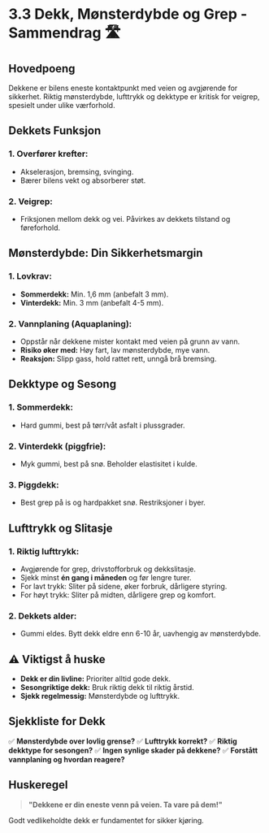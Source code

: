 # 3.3 Dekk, Mønsterdybde og Grep - Sammendrag 🛣️

## Hovedpoeng
Dekkene er bilens eneste kontaktpunkt med veien og avgjørende for sikkerhet. Riktig mønsterdybde, lufttrykk og dekktype er kritisk for veigrep, spesielt under ulike værforhold.

## Dekkets Funksjon

### 1. **Overfører krefter:**
- Akselerasjon, bremsing, svinging.
- Bærer bilens vekt og absorberer støt.

### 2. **Veigrep:**
- Friksjonen mellom dekk og vei. Påvirkes av dekkets tilstand og føreforhold.

## Mønsterdybde: Din Sikkerhetsmargin

### 1. **Lovkrav:**
- **Sommerdekk:** Min. 1,6 mm (anbefalt 3 mm).
- **Vinterdekk:** Min. 3 mm (anbefalt 4-5 mm).

### 2. **Vannplaning (Aquaplaning):**
- Oppstår når dekkene mister kontakt med veien på grunn av vann.
- **Risiko øker med:** Høy fart, lav mønsterdybde, mye vann.
- **Reaksjon:** Slipp gass, hold rattet rett, unngå brå bremsing.

## Dekktype og Sesong

### 1. **Sommerdekk:**
- Hard gummi, best på tørr/våt asfalt i plussgrader.

### 2. **Vinterdekk (piggfrie):**
- Myk gummi, best på snø. Beholder elastisitet i kulde.

### 3. **Piggdekk:**
- Best grep på is og hardpakket snø. Restriksjoner i byer.

## Lufttrykk og Slitasje

### 1. **Riktig lufttrykk:**
- Avgjørende for grep, drivstofforbruk og dekkslitasje.
- Sjekk minst **én gang i måneden** og før lengre turer.
- For lavt trykk: Sliter på sidene, øker forbruk, dårligere styring.
- For høyt trykk: Sliter på midten, dårligere grep og komfort.

### 2. **Dekkets alder:**
- Gummi eldes. Bytt dekk eldre enn 6-10 år, uavhengig av mønsterdybde.

## ⚠️ Viktigst å huske
- **Dekk er din livline:** Prioriter alltid gode dekk.
- **Sesongriktige dekk:** Bruk riktig dekk til riktig årstid.
- **Sjekk regelmessig:** Mønsterdybde og lufttrykk.

## Sjekkliste for Dekk
✅ **Mønsterdybde over lovlig grense?**
✅ **Lufttrykk korrekt?**
✅ **Riktig dekktype for sesongen?**
✅ **Ingen synlige skader på dekkene?**
✅ **Forstått vannplaning og hvordan reagere?**

## Huskeregel
> **"Dekkene er din eneste venn på veien. Ta vare på dem!"**

Godt vedlikeholdte dekk er fundamentet for sikker kjøring.